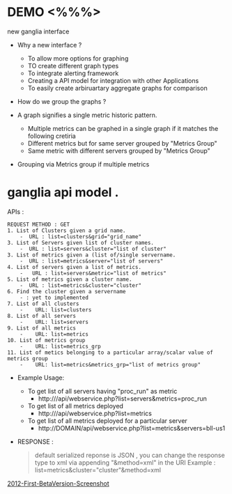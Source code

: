 DEMO  <%%%>
====

new ganglia interface
* Why a new interface ?
    - To allow more options for graphing
    -  TO create different graph types
    - To integrate alerting framework
    - Creating a API model for integration with other Applications
    - To easily create arbiruartary aggregate graphs for comparison

* How do we group the graphs ?
* A graph signifies a single metric historic pattern.
    - Multiple metrics can be graphed in a single graph if it matches the following cretiria
    - Different metrics but for same server grouped by "Metrics Group"
    - Same metric with different servers grouped by "Metrics Group"

* Grouping via Metrics group if multiple metrics 

# ganglia api model . 
APIs : 

    REQUEST METHOD : GET 
    1. List of Clusters given a grid name. 
        -  URL : list=clusters&grid="grid_name"
    3. List of Servers given list of cluster names. 
        -  URL : list=servers&cluster="list of cluster"
    3. List of metrics given a (list of/single servername.
        -  URL : list=metrics&server="list of servers"
    4. List of servers given a list of metrics.
        -   URL : list=servers&metric="list of metrics"
    5. List of metrics given a cluster name. 
        -  URL : list=metrics&cluster="cluster"
    6. Find the cluster given a servername 
        - : yet to implemented 
    7. List of all clusters 
        -    URL: list=clusters
    8. List of all servers 
        -    URL: list=servers
    9. List of all metrics 
        -    URL: list=metrics
    10. List of metrics group 
        -    URL: list=metrics_grp 
    11. List of metics belonging to a particular array/scalar value of metrics group 
        -    URL: list=metrics&metrics_grp="list of metrics group"


* Example Usage: 
    * To get list of all servers having "proc_run" as metric
        - http://<DOMAIN>/api/webservice.php?list=servers&metrics=proc_run
    * To get list of all metrics deployed 
        - http://<DOMAIN>/api/webservice.php?list=metrics
    * To get list of all metrics deployed for a particular server 
        - http://DOMAIN/api/webservice.php?list=metrics&servers=bll-us1


* RESPONSE :
    > default serialized reponse is JSON , you can change the response type to xml via appending "&method=xml" in the URI 
    > Example : 
    >    list=metrics&cluster="cluster"&method=xml


[2012-First-BetaVersion-Screenshot](https://github.com/7aaa7/MCLI/blob/master/screenshots/screenshot1.jpeg)

